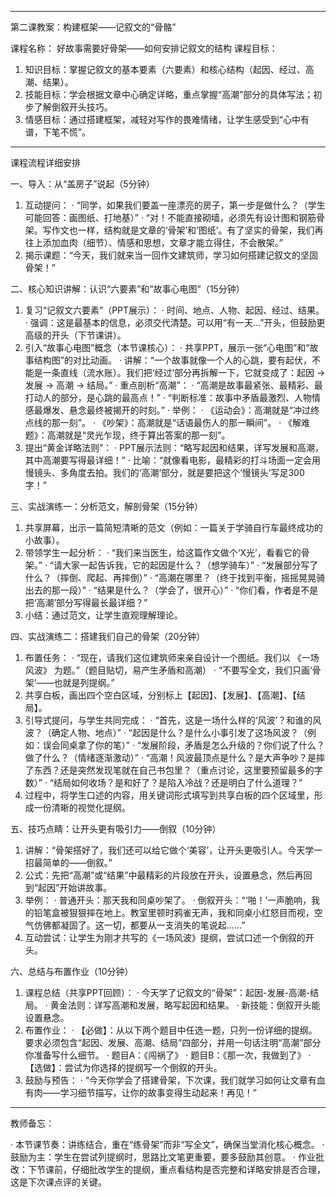 
---

第二课教案：构建框架——记叙文的“骨骼”

课程名称： 好故事需要好骨架——如何安排记叙文的结构 课程目标：

1. 知识目标：掌握记叙文的基本要素（六要素）和核心结构（起因、经过、高潮、结果）。
2. 技能目标：学会根据文章中心确定详略，重点掌握“高潮”部分的具体写法；初步了解倒叙开头技巧。
3. 情感目标：通过搭建框架，减轻对写作的畏难情绪，让学生感受到“心中有谱，下笔不慌”。



---

课程流程详细安排

一、导入：从“盖房子”说起（5分钟）

1. 互动提问：
   · “同学，如果我们要盖一座漂亮的房子，第一步是做什么？（学生可能回答：画图纸、打地基）”
   · “对！不能直接砌墙，必须先有设计图和钢筋骨架。写作文也一样，结构就是文章的‘骨架’和‘图纸’。有了坚实的骨架，我们再往上添加血肉（细节）、情感和思想，文章才能立得住，不会散架。”
2. 揭示课题：“今天，我们就来当一回作文建筑师，学习如何搭建记叙文的坚固骨架！”

二、核心知识讲解：认识“六要素”和“故事心电图”（15分钟）

1. 复习“记叙文六要素”（PPT展示）：
   · 时间、地点、人物、起因、经过、结果。
   · 强调：这是最基本的信息，必须交代清楚。可以用“有一天…”开头，但鼓励更高级的开头（下节课讲）。
2. 引入“故事心电图”概念（本节课核心）：
   · 共享PPT，展示一张“心电图”和“故事结构图”的对比动画。
   · 讲解：“一个故事就像一个人的心跳，要有起伏，不能是一条直线（流水账）。我们把‘经过’部分再拆解一下，它就变成了：起因 → 发展 → 高潮 → 结局。”
   · 重点剖析“高潮”：
     · “高潮是故事最紧张、最精彩、最打动人的部分，是心跳的最高点！”
     · “判断标准：故事中矛盾最激烈、人物情感最爆发、悬念最终被揭开的时刻。”
     · 举例：
       · 《运动会》：高潮就是“冲过终点线的那一刻”。
       · 《吵架》：高潮就是“话语最伤人的那一瞬间”。
       · 《解难题》：高潮就是“灵光乍现，终于算出答案的那一刻”。
3. 提出“黄金详略法则”：
   · PPT展示法则：“略写起因和结果，详写发展和高潮，其中高潮要写得最详细！”
   · 比喻：“就像看电影，最精彩的打斗场面一定会用慢镜头、多角度去拍。我们的‘高潮’部分，就是要把这个‘慢镜头’写足300字！”

三、实战演练一：分析范文，解剖骨架（15分钟）

1. 共享屏幕，出示一篇简短清晰的范文（例如：一篇关于学骑自行车最终成功的小故事）。
2. 带领学生一起分析：
   · “我们来当医生，给这篇作文做个‘X光’，看看它的骨架。”
   · “请大家一起告诉我，它的起因是什么？（想学骑车）”
   · “发展部分写了什么？（摔倒、爬起、再摔倒）”
   · “高潮在哪里？（终于找到平衡，摇摇晃晃骑出去的那一段）”
   · “结果是什么？（学会了，很开心）”
   · “你们看，作者是不是把‘高潮’部分写得最长最详细？”
3. 小结：通过范文，让学生直观理解理论。

四、实战演练二：搭建我们自己的骨架（20分钟）

1. 布置任务：
   · “现在，请我们这位建筑师来亲自设计一个图纸。我们以 《一场风波》 为题。”（题目贴切，易产生矛盾和高潮）
   · “不要写全文，我们只画‘骨架’——也就是列提纲。”
2. 共享白板，画出四个空白区域，分别标上【起因】、【发展】、【高潮】、【结局】。
3. 引导式提问，与学生共同完成：
   · “首先，这是一场什么样的‘风波’？和谁的风波？（确定人物、地点）”
   · “起因是什么？是什么小事引发了这场风波？（例如：误会同桌拿了你的笔）”
   · “发展阶段，矛盾是怎么升级的？你们说了什么？做了什么？（情绪逐渐激动）”
   · “高潮！风波最顶点是什么？是大声争吵？是摔了东西？还是突然发现笔就在自己书包里？（重点讨论，这里要预留最多的字数）”
   · “结局如何收场？是和好了？是陷入冷战？还是明白了什么道理？”
4. 过程中，将学生口述的内容，用关键词形式填写到共享白板的四个区域里，形成一份清晰的视觉化提纲。

五、技巧点睛：让开头更有吸引力——倒叙（10分钟）

1. 讲解：“骨架搭好了，我们还可以给它做个‘美容’，让开头更吸引人。今天学一招最简单的——倒叙。”
2. 公式：先把“高潮”或“结果”中最精彩的片段放在开头，设置悬念，然后再回到“起因”开始讲故事。
3. 举例：
   · 普通开头：那天我和同桌吵架了。
   · 倒叙开头：“‘啪！’一声脆响，我的铅笔盒被狠狠摔在地上。教室里顿时鸦雀无声，我和同桌小红怒目而视，空气仿佛都凝固了。这一切，都要从一支消失的笔说起……”
4. 互动尝试：让学生为刚才共写的《一场风波》提纲，尝试口述一个倒叙的开头。

六、总结与布置作业（10分钟）

1. 课程总结（共享PPT回顾）：
   · 今天学了记叙文的“骨架”：起因-发展-高潮-结局。
   · 黄金法则：详写高潮和发展，略写起因和结果。
   · 新技能：倒叙开头能设置悬念。
2. 布置作业：
   · 【必做】：从以下两个题目中任选一题，只列一份详细的提纲。要求必须包含“起因、发展、高潮、结局”四部分，并用一句话注明“高潮”部分你准备写什么细节。
     · 题目A：《闯祸了》
     · 题目B：《那一次，我做到了》
   · 【选做】：尝试为你选择的提纲写一个倒叙的开头。
3. 鼓励与预告：
   · “今天你学会了搭建骨架，下次课，我们就学习如何让文章有血有肉——学习细节描写，让你的故事变得生动起来！再见！”

---

教师备忘：

· 本节课节奏：讲练结合，重在“练骨架”而非“写全文”，确保当堂消化核心概念。
· 鼓励为主：学生在尝试列提纲时，思路比文笔更重要，要多鼓励其创意。
· 作业批改：下节课前，仔细批改学生的提纲，重点看结构是否完整和详略安排是否合理，这是下次课点评的关键。